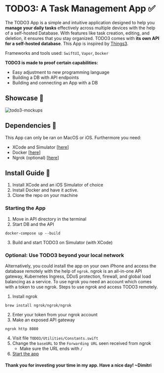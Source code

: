 # TODO3: A Task Management App ✅
The TODO3 App is a simple and intuitive application designed to help you **manage your daily tasks** effectively across multiple devices with the help of a self-hosted Database. With features like task creation, editing, and deletion, it ensures that you stay organized. TODO3 comes with **its own API for a self-hosted database**. This App is inspired by [Things3](https://culturedcode.com/things/).

Frameworks and tools used: `SwiftUI`, `Vapor`, `Docker`

**TODO3 is made to proof certain capabilities:**
- Easy adjustment to new programming language
- Building a DB with API endpoints
- Building and connecting an App with a DB

## Showcase 📸
![todo3-mockups](https://github.com/user-attachments/assets/2cf0729c-c00c-48f8-8e9c-894b6c9339e4)

## Dependencies 🔗
This App can only be ran on MacOS or iOS. Furthermore you need:

- XCode and Simulator [[here](https://developer.apple.com/documentation/safari-developer-tools/installing-xcode-and-simulators)]
- Docker [[here](https://docs.docker.com/desktop/install/mac-install/)]
- Ngrok (optional) [[here](https://ngrok.com)]

## Install Guide 📖
1. Install XCode and an iOS Simulator of choice
2. Install Docker and have it active.
3. Clone the repo on your machine
   
### Starting the App
1. Move in API directory in the terminal
2. Start DB and the API
```
docker-compose up --build
```
3. Build and start TODO3 on Simulator (with XCode)

### Optional: Use TODO3 beyond your local network
Alternatively, you could install the app on your own iPhone and access the database remotely with the help of `ngrok`. ngrok is an all-in-one API gateway, Kubernetes Ingress, DDoS protection, firewall, and global load balancing as a service. To use ngrok you need an account which comes with a token to use ngrok. Steps to use ngrok and access TODO3 remotely.
1. Install ngrok
```
brew install ngrok/ngrok/ngrok
```
2. Enter your token from your ngrok account
3. Make an exposed API gateway
```
ngrok http 8080
```
4. Visit file `TODO3/Utilities/Constants.swift`
5. Change the `baseURL` to the `Forwarding URL` seen received from ngrok
   - Make sure the URL ends with `/`
6. [Start the app](#starting-the-app)

#### Thank you for investing your time in my app. Have a nice day! ~Dimitri
